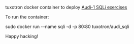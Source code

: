 tuxotron docker container to deploy [Audi-1 SQLi exercises](https://github.com/Audi-1/sqli-labs)

To run the container:

sudo docker run --name sqli -d -p 80:80 tuxotron/audi_sqli

Happy hacking!